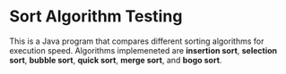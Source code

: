 # Sort Algorithm Testing
This is a Java program that compares different sorting algorithms for execution speed. Algorithms implemeneted are **insertion sort**, **selection sort**, **bubble sort**, **quick sort**, **merge sort**, and **bogo sort**.

